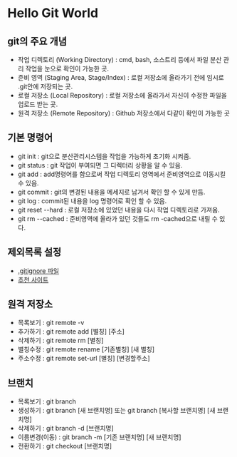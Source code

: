 # Hello Git World

## git의 주요 개념
- 작업 디렉토리 (Working Directory) : cmd, bash, 소스트리 등에서 파일 분산 관리 작업을 눈으로 확인이 가능한 곳. 
- 준비 영역 (Staging Area, Stage/Index) : 로컬 저장소에 올라가기 전에 임시로 .git안에 저장되는 곳.
- 로컬 저장소 (Local Repository) : 로컬 저장소에 올라가서 자신이 수정한 파일을 업로드 받는 곳.
- 원격 저장소 (Remote Repository) :  Github 저장소에서 다같이 확인이 가능한 곳

## 기본 명령어
- git init : git으로 분산관리시스템을 작업을 가능하게 초기화 시켜줌.
- git status : git 작업이 부여되면 그 디렉터리 상황을 알 수 있음.
- git add : add명령어를 함으로써 작업 디렉토리 영역에서 준비영역으로 이동시킬 수 있음.
- git commit : git의 변경된 내용을 메세지로 남겨서 확인 할 수 있게 만듬.
- git log :  commit된 내용을 log 명령어로 확인 할 수 있음.
- git reset --hard : 로컬 저장소에 있었던 내용을 다시 작업 디렉토리로 가져옴.
- git rm --cached : 준비영역에 올라가 있던 것들도 rm -cached으로 내릴 수 있다.


## 제외목록 설정
- [.gitignore 파일](https://git-scm.com/docs/gitignore#_pattern_format)
- [추천 사이트](https://www.gitignore.io/)

## 원격 저장소
- 목록보기 : git remote -v 
- 추가하기 : git remote add [별칭] [주소]
- 삭제하기 : git remote rm [별칭]
- 별칭수정 : git remote rename [기존별칭] [새 별칭]
- 주소수정 : git remote set-url [별칭] [변경할주소]

## 브랜치
- 목록보기 : git branch
- 생성하기 : git branch [새 브랜치명] 또는 git branch [복사할 브랜치명] [새 브랜치명]
- 삭제하기 : git branch -d [브랜치명] 
- 이름변경(이동) : git branch -m [기존 브랜치명] [새 브랜치명]
- 전환하기 : git checkout [브랜치명]